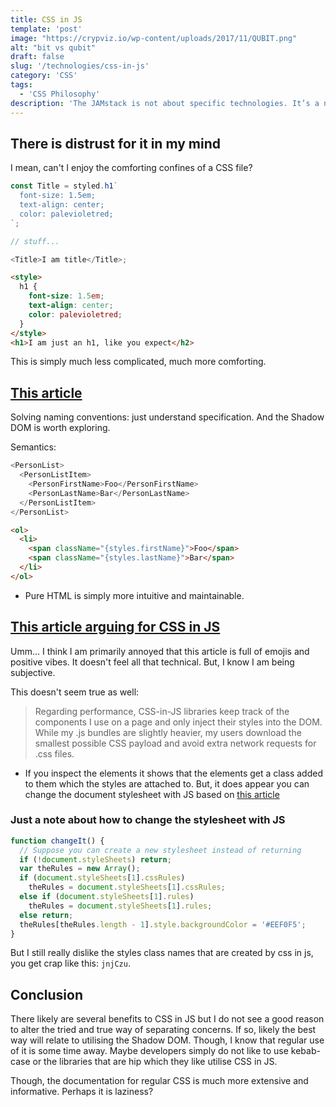 ```yaml
---
title: CSS in JS
template: 'post'
image: "https://crypviz.io/wp-content/uploads/2017/11/QUBIT.png"
alt: "bit vs qubit"
draft: false
slug: '/technologies/css-in-js'
category: 'CSS'
tags:
  - 'CSS Philosophy'
description: 'The JAMstack is not about specific technologies. It’s a new way of building websites and apps that delivers better performance, higher security, lower cost of scaling, and a better developer experience.'
---
```


## There is distrust for it in my mind

I mean, can't I enjoy the comforting confines of a CSS file?

```js
const Title = styled.h1`
  font-size: 1.5em;
  text-align: center;
  color: palevioletred;
`;

// stuff...

<Title>I am title</Title>;
```

```html
<style>
  h1 {
    font-size: 1.5em;
    text-align: center;
    color: palevioletred;
  }
</style>
<h1>I am just an h1, like you expect</h2>
```

This is simply much less complicated, much more comforting.

## [This article](https://medium.com/@gajus/stop-using-css-in-javascript-for-web-development-fa32fb873dcc)

Solving naming conventions: just understand specification. And the Shadow DOM is worth exploring.

Semantics:

```js
<PersonList>
  <PersonListItem>
    <PersonFirstName>Foo</PersonFirstName>
    <PersonLastName>Bar</PersonLastName>
  </PersonListItem>
</PersonList>
```

```html
<ol>
  <li>
    <span className="{styles.firstName}">Foo</span>
    <span className="{styles.lastName}">Bar</span>
  </li>
</ol>
```

- Pure HTML is simply more intuitive and maintainable.

## [This article arguing for CSS in JS](https://mxstbr.com/thoughts/css-in-js/)

Umm... I think I am primarily annoyed that this article is full of emojis and positive vibes. It doesn't feel all that technical. But, I know I am being subjective.

This doesn't seem true as well:

> Regarding performance, CSS-in-JS libraries keep track of the components I use on a page and only inject their styles into the DOM. While my .js bundles are slightly heavier, my users download the smallest possible CSS payload and avoid extra network requests for .css files.

- If you inspect the elements it shows that the elements get a class added to them which the styles are attached to. But, it does appear you can change the document stylesheet with JS based on [this article](https://www.quirksmode.org/dom/changess.html)

### Just a note about how to change the stylesheet with JS

```js
function changeIt() {
  // Suppose you can create a new stylesheet instead of returning
  if (!document.styleSheets) return;
  var theRules = new Array();
  if (document.styleSheets[1].cssRules)
    theRules = document.styleSheets[1].cssRules;
  else if (document.styleSheets[1].rules)
    theRules = document.styleSheets[1].rules;
  else return;
  theRules[theRules.length - 1].style.backgroundColor = '#EEF0F5';
}
```

But I still really dislike the styles class names that are created by css in js, you get crap like this: `jnjCzu`.

## Conclusion

There likely are several benefits to CSS in JS but I do not see a good reason to alter the tried and true way of separating concerns. If so, likely the best way will relate to utilising the Shadow DOM. Though, I know that regular use of it is some time away. Maybe developers simply do not like to use kebab-case or the libraries that are hip which they like utilise CSS in JS.

Though, the documentation for regular CSS is much more extensive and informative. Perhaps it is laziness?
